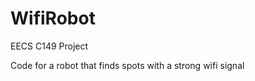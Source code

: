 WifiRobot
=========

EECS C149 Project

Code for a robot that finds spots with a strong wifi signal
